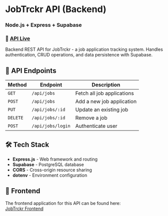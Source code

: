 # JobTrckr API (Backend)

### Node.js + Express + Supabase

### :rocket: [API Live](https://job-tracker-be.onrender.com/api/jobs)

Backend REST API for JobTrckr - a job application tracking system. Handles authentication, CRUD operations, and data persistence with Supabase.

## 📡 API Endpoints

| Method   | Endpoint          | Description                |
| -------- | ----------------- | -------------------------- |
| `GET`    | `/api/jobs`       | Fetch all job applications |
| `POST`   | `/api/jobs`       | Add a new job application  |
| `PUT`    | `/api/jobs/:id`   | Update an existing job     |
| `DELETE` | `/api/jobs/:id`   | Remove a job               |
| `POST`   | `/api/jobs/login` | Authenticate user          |

## 🛠️ Tech Stack

- **Express.js** - Web framework and routing
- **Supabase** - PostgreSQL database
- **CORS** - Cross-origin resource sharing
- **dotenv** - Environment configuration

## 🔗 Frontend

The frontend application for this API can be found here:  
[JobTrckr Frontend](https://github.com/RastkoD/job-tracker_fe)
